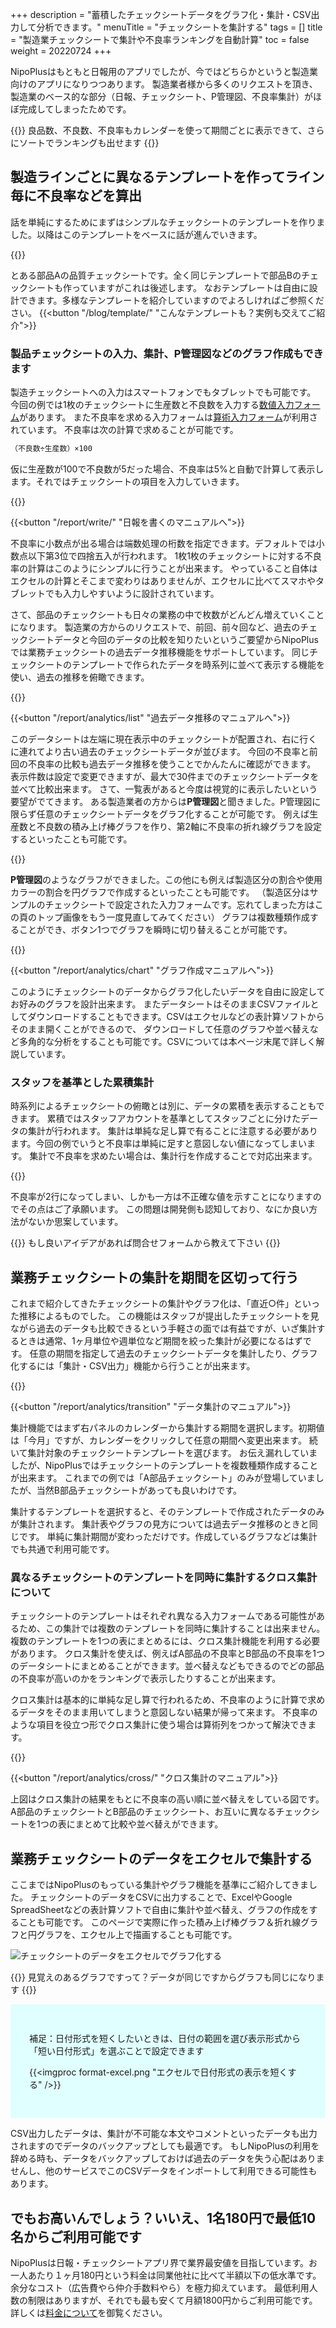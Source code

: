 +++
description = "蓄積したチェックシートデータをグラフ化・集計・CSV出力して分析できます。"
menuTitle = "チェックシートを集計する"
tags = []
title = "製造業チェックシートで集計や不良率ランキングを自動計算"
toc = false
weight = 20220724
+++

NipoPlusはもともと日報用のアプリでしたが、今ではどちらかというと製造業向けのアプリになりつつあります。
製造業者様から多くのリクエストを頂き、製造業のベース的な部分（日報、チェックシート、P管理図、不良率集計）がほぼ完成してしまったためです。

{{<alice pos="right" icon="here">}}
良品数、不良数、不良率もカレンダーを使って期間ごとに表示できて、さらにソートでランキングも出せます
{{</alice>}}

## 製造ラインごとに異なるテンプレートを作ってライン毎に不良率などを算出

話を単純にするためにまずはシンプルなチェックシートのテンプレートを作りました。以降はこのテンプレートをベースに話が進んでいきます。

{{<appscreen filename="checksheet" title="製造業向けの部品品質チェックシートサンプル" desc="製造業向けの部品品質チェックシートサンプル" >}}

とある部品Aの品質チェックシートです。全く同じテンプレートで部品Bのチェックシートも作っていますがこれは後述します。
なおテンプレートは自由に設計できます。多様なテンプレートを紹介していますのでよろしければご参照ください。
{{<button "/blog/template/" "こんなテンプレートも？実例も交えてご紹介">}}

### 製品チェックシートの入力、集計、P管理図などのグラフ作成もできます

製造チェックシートへの入力はスマートフォンでもタブレットでも可能です。
今回の例では1枚のチェックシートに生産数と不良数を入力する[数値入力フォーム](/org/groupsetting/template/math/)があります。
また不良率を求める入力フォームは[算術入力フォーム](/org/groupsetting/template/calc/)が利用されています。
不良率は次の計算で求めることが可能です。

```sh
（不良数÷生産数）×100
```

仮に生産数が100で不良数が5だった場合、不良率は5%と自動で計算して表示します。それではチェックシートの項目を入力していきます。

{{<appscreen filename="auto-calc" title="製品チェックシートへのデータ入力" desc="チェックシートにデータを入力します。スマホやタブレットからも入力が可能です。不良率などの計算フォームがある場合は自動で値が計算されます" >}}

{{<button "/report/write/" "日報を書くのマニュアルへ">}}

不良率に小数点が出る場合は端数処理の桁数を指定できます。デフォルトでは小数点以下第3位で四捨五入が行われます。
1枚1枚のチェックシートに対する不良率の計算はこのようにシンプルに行うことが出来ます。
やっていること自体はエクセルの計算とそこまで変わりはありませんが、エクセルに比べてスマホやタブレットでも入力しやすいように設計されています。

さて、部品のチェックシートも日々の業務の中で枚数がどんどん増えていくことになります。
製造業の方からのリクエストで、前回、前々回など、過去のチェックシートデータと今回のデータの比較を知りたいというご要望からNipoPlusでは業務チェックシートの過去データ推移機能をサポートしています。
同じチェックシートのテンプレートで作られたデータを時系列に並べて表示する機能を使い、過去の推移を俯瞰できます。

{{<appscreen filename="history" title="過去のデータ推移" desc="前回・前々回のチェックシートのデータと今回のチェックシートデータを比較しながら確認することが可能です" >}}

{{<button "/report/analytics/list" "過去データ推移のマニュアルへ">}}

このデータシートは左端に現在表示中のチェックシートが配置され、右に行くに連れてより古い過去のチェックシートデータが並びます。
今回の不良率と前回の不良率の比較も過去データ推移を使うことでかんたんに確認ができます。
表示件数は設定で変更できますが、最大で30件までのチェックシートデータを並べて比較出来ます。
さて、一覧表があると今度は視覚的に表示したいという要望がでてきます。
ある製造業者の方からは**P管理図**と聞きました。P管理図に限らず任意のチェックシートデータをグラフ化することが可能です。
例えば生産数と不良数の積み上げ棒グラフを作り、第2軸に不良率の折れ線グラフを設定するといったことも可能です。

{{<appscreen filename="charts" title="チェックシートのデータをもとにP管理図を作成" desc="折れ線グラフや棒グラフなど自由にグラフ図を作成できます" >}}



**P管理図**のようなグラフができました。この他にも例えば製造区分の割合や使用カラーの割合を円グラフで作成するといったことも可能です。
（製造区分はサンプルのチェックシートで設定された入力フォームです。忘れてしまった方はこの頁のトップ画像をもう一度見直してみてください）
グラフは複数種類作成することができ、ボタン1つでグラフを瞬時に切り替えることが可能です。

{{<appscreen filename="pie-chart" title="チェックシートのデータをもとに円グラフを作成" desc="円グラフの作成" >}}

{{<button "/report/analytics/chart" "グラフ作成マニュアルへ">}}

このようにチェックシートのデータからグラフ化したいデータを自由に設定してお好みのグラフを設計出来ます。
またデータシートはそのままCSVファイルとしてダウンロードすることもできます。CSVはエクセルなどの表計算ソフトからそのまま開くことができるので、
ダウンロードして任意のグラフや並べ替えなど多角的な分析をすることも可能です。CSVについては本ページ末尾で詳しく解説しています。

### スタッフを基準とした累積集計

時系列によるチェックシートの俯瞰とは別に、データの累積を表示することもできます。
累積ではスタッフアカウントを基準としてスタッフごとに分けたデータの集計が行われます。
集計は単純な足し算で有ることに注意する必要があります。今回の例でいうと不良率は単純に足すと意図しない値になってしまいます。
集計で不良率を求めたい場合は、集計行を作成することで対応出来ます。

{{<appscreen filename="sumtotal" title="チェックシートのデータをスタッフを基準として集計する" desc="チェックシートの集計" >}}

不良率が2行になってしまい、しかも一方は不正確な値を示すことになりますのでその点はご了承願います。
この問題は開発側も認知しており、なにか良い方法がないか思案しています。

{{<alice pos="right" icon="please">}}
もし良いアイデアがあれば問合せフォームから教えて下さい
{{</alice>}}

## 業務チェックシートの集計を期間を区切って行う

これまで紹介してきたチェックシートの集計やグラフ化は、「直近○件」といった推移によるものでした。
この機能はスタッフが提出したチェックシートを見ながら過去のデータも比較できるという手軽さの面では有益ですが、いざ集計するときは通常、1ヶ月単位や週単位など期間を絞った集計が必要になるはずです。
任意の期間を指定して過去のチェックシートデータを集計したり、グラフ化するには「集計・CSV出力」機能から行うことが出来ます。

{{<appscreen filename="analytics" title="チェックシートの期間を指定した集計" desc="期間を指定してチェックシートのデータを集計する" >}}

{{<button "/report/analytics/transition" "データ集計のマニュアル">}}

集計機能ではまず右パネルのカレンダーから集計する期間を選択します。初期値は「今月」ですが、カレンダーをクリックして任意の期間へ変更出来ます。
続いて集計対象のチェックシートテンプレートを選びます。
お伝え漏れしていましたが、NipoPlusではチェックシートのテンプレートを複数種類作成することが出来ます。
これまでの例では「A部品チェックシート」のみが登場していましたが、当然B部品チェックシートがあっても良いわけです。  

集計するテンプレートを選択すると、そのテンプレートで作成されたデータのみが集計されます。
集計表やグラフの見方については過去データ推移のときと同じです。
単純に集計期間が変わっただけです。作成しているグラフなどは集計でも共通で利用可能です。

### 異なるチェックシートのテンプレートを同時に集計するクロス集計について

チェックシートのテンプレートはそれぞれ異なる入力フォームである可能性があるため、この集計では複数のテンプレートを同時に集計することは出来ません。
複数のテンプレートを1つの表にまとめるには、クロス集計機能を利用する必要があります。
クロス集計を使えば、例えばA部品の不良率とB部品の不良率を1つのデータシートにまとめることができます。並べ替えなどもできるのでどの部品の不良率が高いのかをランキングで表示したりすることが出来ます。

クロス集計は基本的に単純な足し算で行われるため、不良率のように計算で求めるデータをそのまま用いてしまうと意図しない結果が帰って来ます。
不良率のような項目を役立つ形でクロス集計に使う場合は算術列をつかって解決できます。

{{<appscreen filename="cross" title="クロス集計を使うことで複数のチェックシートテンプレートを1つの表にまとめて集計できます" desc="" >}}

{{<button "/report/analytics/cross/" "クロス集計のマニュアル">}}

上図はクロス集計の結果をもとに不良率の高い順に並べ替えをしている図です。
A部品のチェックシートとB部品のチェックシート、お互いに異なるチェックシートを1つの表にまとめて比較や並べ替えができます。

## 業務チェックシートのデータをエクセルで集計する

ここまではNipoPlusのもっている集計やグラフ機能を基準にご紹介してきました。
チェックシートのデータをCSVに出力することで、ExcelやGoogle SpreadSheetなどの表計算ソフトで自由に集計や並べ替え、グラフの作成をすることも可能です。
このページで実際に作った積み上げ棒グラフ＆折れ線グラフと円グラフを、エクセル上で描画することも可能です。

![チェックシートのデータをエクセルでグラフ化する](excel-chart.png)

{{<alice pos="right" icon="ok">}}
見覚えのあるグラフですって？データが同じですからグラフも同じになります
{{</alice>}}

<div style="background:lightcyan;padding:30px">

補足：日付形式を短くしたいときは、日付の範囲を選び表示形式から「短い日付形式」を選ぶことで設定できます

{{<imgproc format-excel.png "エクセルで日付形式の表示を短くする" />}}

</div>

CSV出力したデータは、集計が不可能な本文やコメントといったデータも出力されますのでデータのバックアップとしても最適です。
もしNipoPlusの利用を辞める時も、データをバックアップしておけば過去のデータを失う心配はありませんし、他のサービスでこのCSVデータをインポートして利用できる可能性もあります。


## でもお高いんでしょう？いいえ、1名180円で最低10名からご利用可能です

NipoPlusは日報・チェックシートアプリ界で業界最安値を目指しています。お一人あたり１ヶ月180円という料金は同業他社に比べて半額以下の低水準です。
余分なコスト（広告費やら仲介手数料やら）を極力抑えています。
最低利用人数の制限はありますが、それでも最も安くて月額1800円からご利用可能です。詳しくは[料金について](/price/)を御覧ください。
